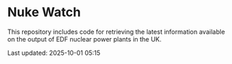 # Nuke Watch

This repository includes code for retrieving the latest information available on the output of EDF nuclear power plants in the UK.

Last updated: 2025-10-01 05:15